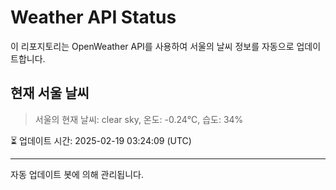 
# Weather API Status

이 리포지토리는 OpenWeather API를 사용하여 서울의 날씨 정보를 자동으로 업데이트합니다.

## 현재 서울 날씨
> 서울의 현재 날씨: clear sky, 온도: -0.24°C, 습도: 34%

⏳ 업데이트 시간: 2025-02-19 03:24:09 (UTC)

---
자동 업데이트 봇에 의해 관리됩니다.
